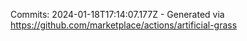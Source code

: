 Commits: 2024-01-18T17:14:07.177Z - Generated via https://github.com/marketplace/actions/artificial-grass
<br>
